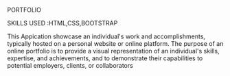 
PORTFOLIO

SKILLS USED :HTML,CSS,BOOTSTRAP

This Appication showcase an individual's work and accomplishments,
typically hosted on a personal website or online platform. The purpose of an online portfolio is to provide a 
visual representation of an individual's skills, expertise, and achievements, and to demonstrate their capabilities
to potential employers, clients, or collaborators
